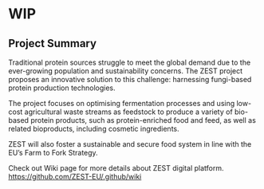 # WIP

## Project Summary

Traditional protein sources struggle to meet the global demand due to the ever-growing population and sustainability concerns. The ZEST project proposes an innovative solution to this challenge: harnessing fungi-based protein production technologies.

The project focuses on optimising fermentation processes and using low-cost agricultural waste streams as feedstock to produce a variety of bio-based protein products, such as protein-enriched food and feed, as well as related bioproducts, including cosmetic ingredients.

ZEST will also foster a sustainable and secure food system in line with the EU’s Farm to Fork Strategy.

Check out Wiki page for more details about ZEST digital platform. 
https://github.com/ZEST-EU/.github/wiki 
